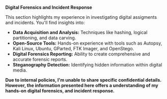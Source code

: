 **Digital Forensics and Incident Response**

This section highlights my experience in investigating digital assigments and incidents. You'll find insights into:

* **Data Acquisition and Analysis:** Techniques like hashing, logical partitioning, and data carving.
* **Open-Source Tools:** Hands-on experience with tools such as Autopsy, Kali Linux, Ubuntu, GParted, FTK Imager, and OpenStego.
* **Digital Forensics Reporting:** Ability to create comprehensive and accurate forensic reports.
* **Steganography Detection:** Identifying hidden information within digital media.

**Due to internal policies, I'm unable to share specific confidential details. However, the information presented here offers a understanding of my hands-on digital forensics, and incident response.**
